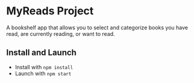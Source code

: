 # MyReads Project

 A bookshelf app that allows you to select and categorize books you have read, are currently reading, or want to read.

## Install and Launch

* Install with `npm install`
* Launch with `npm start`
